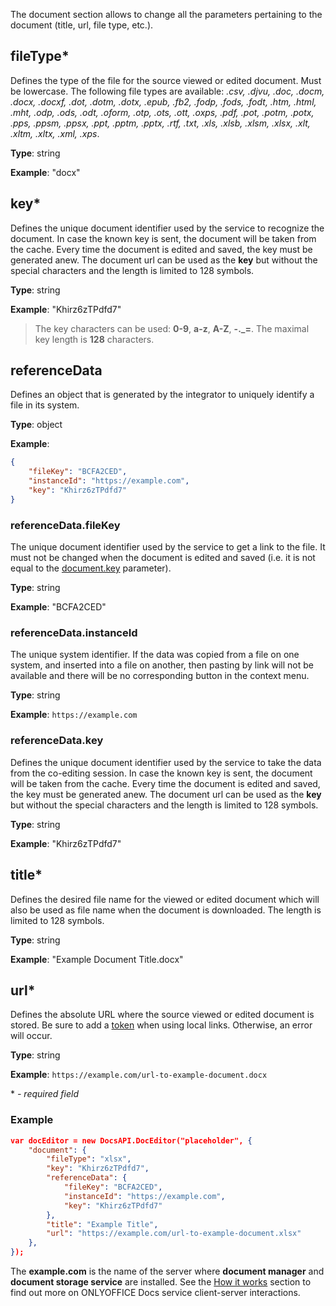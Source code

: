 The document section allows to change all the parameters pertaining to the document (title, url, file type, etc.).

## fileType*

Defines the type of the file for the source viewed or edited document. Must be lowercase. The following file types are available: *.csv, .djvu, .doc, .docm, .docx, .docxf, .dot, .dotm, .dotx, .epub, .fb2, .fodp, .fods, .fodt, .htm, .html, .mht, .odp, .ods, .odt, .oform, .otp, .ots, .ott, .oxps, .pdf, .pot, .potm, .potx, .pps, .ppsm, .ppsx, .ppt, .pptm, .pptx, .rtf, .txt, .xls, .xlsb, .xlsm, .xlsx, .xlt, .xltm, .xltx, .xml, .xps*.

**Type**: string

**Example**: "docx"


## key*

Defines the unique document identifier used by the service to recognize the document. In case the known key is sent, the document will be taken from the cache. Every time the document is edited and saved, the key must be generated anew. The document url can be used as the **key** but without the special characters and the length is limited to 128 symbols.

**Type**: string

**Example**: "Khirz6zTPdfd7"

> The key characters can be used: **0-9**, **a-z**, **A-Z**, **-.\_=**. The maximal key length is **128** characters.


## referenceData

Defines an object that is generated by the integrator to uniquely identify a file in its system.

**Type**: object

**Example**:
``` json
{
    "fileKey": "BCFA2CED",
    "instanceId": "https://example.com",
    "key": "Khirz6zTPdfd7"
}
```

### referenceData.fileKey
    
The unique document identifier used by the service to get a link to the file. It must not be changed when the document is edited and saved (i.e. it is not equal to the [document.key](#key) parameter).

**Type**: string

**Example**: "BCFA2CED"


### referenceData.instanceId

The unique system identifier. If the data was copied from a file on one system, and inserted into a file on another, then pasting by link will not be available and there will be no corresponding button in the context menu.

**Type**: string

**Example**: `https://example.com`


### referenceData.key

Defines the unique document identifier used by the service to take the data from the co-editing session. In case the known key is sent, the document will be taken from the cache. Every time the document is edited and saved, the key must be generated anew. The document url can be used as the **key** but without the special characters and the length is limited to 128 symbols.

**Type**: string

**Example**: "Khirz6zTPdfd7"


## title*

Defines the desired file name for the viewed or edited document which will also be used as file name when the document is downloaded. The length is limited to 128 symbols.

**Type**: string

**Example**: "Example Document Title.docx"


## url*

Defines the absolute URL where the source viewed or edited document is stored. Be sure to add a [token](../../../Get%20Started/How%20It%20Works/Security/index.md) when using local links. Otherwise, an error will occur.

**Type**: string

**Example**: `https://example.com/url-to-example-document.docx`


\* *- required field*


### Example

``` json
var docEditor = new DocsAPI.DocEditor("placeholder", {
    "document": {
        "fileType": "xlsx",
        "key": "Khirz6zTPdfd7",
        "referenceData": {
            "fileKey": "BCFA2CED",
            "instanceId": "https://example.com",
            "key": "Khirz6zTPdfd7"
        },
        "title": "Example Title",
        "url": "https://example.com/url-to-example-document.xlsx"
    },
});
```

The **example.com** is the name of the server where **document manager** and **document storage service** are installed. See the [How it works](../../../Get%20Started/How%20It%20Works/index.md) section to find out more on ONLYOFFICE Docs service client-server interactions.

